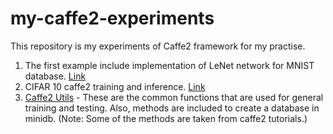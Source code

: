# my-caffe2-experiments

This repository is my experiments of Caffe2 framework for my practise.

1. The first example include implementation of LeNet network for MNIST database. [Link](lenet-mnist/)
2. CIFAR 10 caffe2 training and inference. [Link](cifar10-cnn)
3. [Caffe2 Utils](caffe2_utils) - These are the common functions that are used for general training and testing. Also, methods are included to create a database in minidb. (Note: Some of the methods are taken from caffe2 tutorials.)


